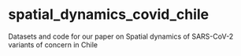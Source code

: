 # spatial_dynamics_covid_chile
Datasets and code for our paper on Spatial dynamics of SARS-CoV-2 variants of concern in Chile
